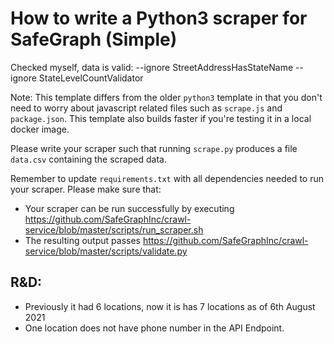 # How to write a Python3 scraper for SafeGraph (Simple)


Checked myself, data is valid: --ignore StreetAddressHasStateName --ignore StateLevelCountValidator

Note: This template differs from the older `python3` template in that you don't need to worry about javascript related files such as `scrape.js` and `package.json`. This template also builds faster if you're testing it in a local docker image.

Please write your scraper such that running `scrape.py` produces a file `data.csv` containing the scraped data.

Remember to update `requirements.txt` with all dependencies needed to run your scraper. 
Please make sure that:
* Your scraper can be run successfully by executing https://github.com/SafeGraphInc/crawl-service/blob/master/scripts/run_scraper.sh 
* The resulting output passes https://github.com/SafeGraphInc/crawl-service/blob/master/scripts/validate.py


## R&D: 
- Previously it had 6 locations, now it is has 7 locations as of 6th August 2021
- One location does not have phone number in the API Endpoint. 